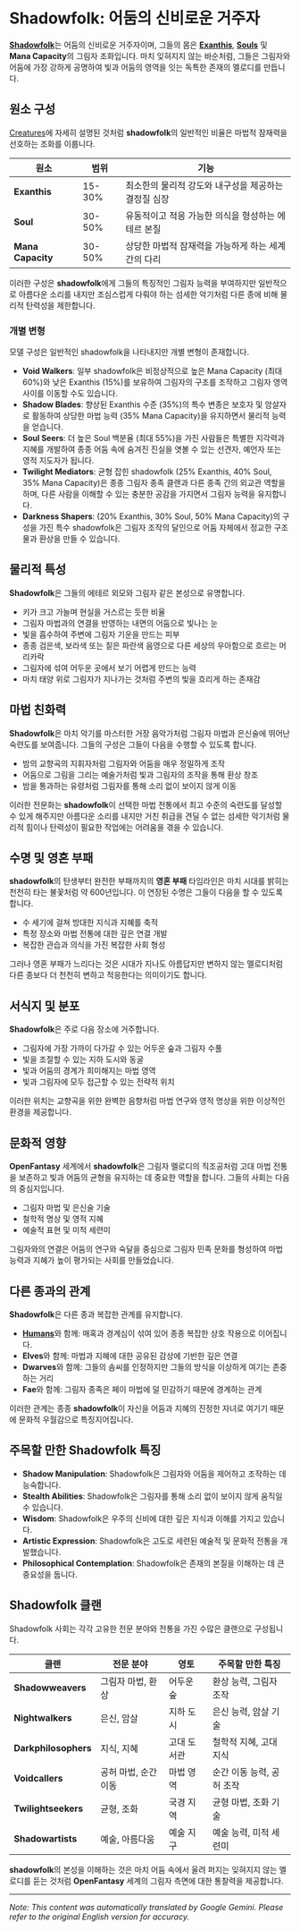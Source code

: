 # **Shadowfolk**: 어둠의 신비로운 거주자

[**Shadowfolk**](/codex/Creatures/Shadowfolk.md)는 어둠의 신비로운 거주자이며, 그들의 몸은 [**Exanthis**](/codex/Basic/Exanthis.md), [**Souls**](/codex/Basic/Soul.md) 및 **Mana Capacity**의 그림자 조화입니다. 마치 잊혀지지 않는 바순처럼, 그들은 그림자와 어둠에 가장 강하게 공명하여 빛과 어둠의 영역을 잇는 독특한 존재의 멜로디를 만듭니다.

## 원소 구성

[Creatures](/codex/Creatures/Creatures.md)에 자세히 설명된 것처럼 **shadowfolk**의 일반적인 비율은 마법적 잠재력을 선호하는 조화를 이룹니다.

| 원소 | 범위 | 기능 |
|---------|------------|----------|
| **Exanthis** | 15-30% | 최소한의 물리적 강도와 내구성을 제공하는 결정질 심장 |
| **Soul** | 30-50% | 유동적이고 적응 가능한 의식을 형성하는 에테르 본질 |
| **Mana Capacity** | 30-50% | 상당한 마법적 잠재력을 가능하게 하는 세계 간의 다리 |

이러한 구성은 **shadowfolk**에게 그들의 특징적인 그림자 능력을 부여하지만 일반적으로 아름다운 소리를 내지만 조심스럽게 다뤄야 하는 섬세한 악기처럼 다른 종에 비해 물리적 탄력성을 제한합니다.

### 개별 변형

모델 구성은 일반적인 shadowfolk을 나타내지만 개별 변형이 존재합니다.

- **Void Walkers**: 일부 shadowfolk은 비정상적으로 높은 Mana Capacity (최대 60%)와 낮은 Exanthis (15%)를 보유하여 그림자의 구조를 조작하고 그림자 영역 사이를 이동할 수도 있습니다.
- **Shadow Blades**: 향상된 Exanthis 수준 (35%)의 특수 변종은 보호자 및 암살자로 활동하여 상당한 마법 능력 (35% Mana Capacity)을 유지하면서 물리적 능력을 얻습니다.
- **Soul Seers**: 더 높은 Soul 백분율 (최대 55%)을 가진 사람들은 특별한 지각력과 지혜를 개발하여 종종 어둠 속에 숨겨진 진실을 엿볼 수 있는 선견자, 예언자 또는 영적 지도자가 됩니다.
- **Twilight Mediators**: 균형 잡힌 shadowfolk (25% Exanthis, 40% Soul, 35% Mana Capacity)은 종종 그림자 종족 클랜과 다른 종족 간의 외교관 역할을 하며, 다른 사람을 이해할 수 있는 충분한 공감을 가지면서 그림자 능력을 유지합니다.
- **Darkness Shapers**: (20% Exanthis, 30% Soul, 50% Mana Capacity)의 구성을 가진 특수 shadowfolk은 그림자 조작의 달인으로 어둠 자체에서 정교한 구조물과 환상을 만들 수 있습니다.

## 물리적 특성

**Shadowfolk**은 그들의 에테르 외모와 그림자 같은 본성으로 유명합니다.
- 키가 크고 가늘며 현실을 거스르는 듯한 비율
- 그림자 마법과의 연결을 반영하는 내면의 어둠으로 빛나는 눈
- 빛을 흡수하여 주변에 그림자 기운을 만드는 피부
- 종종 검은색, 보라색 또는 짙은 파란색 음영으로 다른 세상의 우아함으로 흐르는 머리카락
- 그림자에 섞여 어두운 곳에서 보기 어렵게 만드는 능력
- 마치 태양 위로 그림자가 지나가는 것처럼 주변의 빛을 흐리게 하는 존재감

## 마법 친화력

**Shadowfolk**은 마치 악기를 마스터한 거장 음악가처럼 그림자 마법과 은신술에 뛰어난 숙련도를 보여줍니다. 그들의 구성은 그들이 다음을 수행할 수 있도록 합니다.
- 밤의 교향곡의 지휘자처럼 그림자와 어둠을 매우 정밀하게 조작
- 어둠으로 그림을 그리는 예술가처럼 빛과 그림자의 조작을 통해 환상 창조
- 밤을 통과하는 유령처럼 그림자를 통해 소리 없이 보이지 않게 이동

이러한 전문화는 **shadowfolk**이 선택한 마법 전통에서 최고 수준의 숙련도를 달성할 수 있게 해주지만 아름다운 소리를 내지만 거친 취급을 견딜 수 없는 섬세한 악기처럼 물리적 힘이나 탄력성이 필요한 작업에는 어려움을 겪을 수 있습니다.

## 수명 및 영혼 부패

**shadowfolk**의 탄생부터 완전한 부패까지의 **영혼 부패** 타임라인은 마치 시대를 밝히는 천천히 타는 불꽃처럼 약 600년입니다. 이 연장된 수명은 그들이 다음을 할 수 있도록 합니다.
- 수 세기에 걸쳐 방대한 지식과 지혜를 축적
- 특정 장소와 마법 전통에 대한 깊은 연결 개발
- 복잡한 관습과 의식을 가진 복잡한 사회 형성

그러나 영혼 부패가 느리다는 것은 시대가 지나도 아름답지만 변하지 않는 멜로디처럼 다른 종보다 더 천천히 변하고 적응한다는 의미이기도 합니다.

## 서식지 및 분포

**Shadowfolk**은 주로 다음 장소에 거주합니다.
- 그림자에 가장 가까이 다가갈 수 있는 어두운 숲과 그림자 수풀
- 빛을 조절할 수 있는 지하 도시와 동굴
- 빛과 어둠의 경계가 희미해지는 마법 영역
- 빛과 그림자에 모두 접근할 수 있는 전략적 위치

이러한 위치는 교향곡을 위한 완벽한 음향처럼 마법 연구와 영적 명상을 위한 이상적인 환경을 제공합니다.

## 문화적 영향

**OpenFantasy** 세계에서 **shadowfolk**은 그림자 멜로디의 직조공처럼 고대 마법 전통을 보존하고 빛과 어둠의 균형을 유지하는 데 중요한 역할을 합니다. 그들의 사회는 다음의 중심지입니다.
- 그림자 마법 및 은신술 기술
- 철학적 명상 및 영적 지혜
- 예술적 표현 및 미적 세련미

그림자와의 연결은 어둠의 연구와 숙달을 중심으로 그림자 민족 문화를 형성하여 마법 능력과 지혜가 높이 평가되는 사회를 만들었습니다.

## 다른 종과의 관계

**Shadowfolk**은 다른 종과 복잡한 관계를 유지합니다.
- [**Humans**](/codex/Creatures/Human.md)와 함께: 매혹과 경계심이 섞여 있어 종종 복잡한 상호 작용으로 이어집니다.
- **Elves**와 함께: 마법과 지혜에 대한 공유된 감상에 기반한 깊은 연결
- **Dwarves**와 함께: 그들의 솜씨를 인정하지만 그들의 방식을 이상하게 여기는 존중하는 거리
- **Fae**와 함께: 그림자 종족은 페이 마법에 덜 민감하기 때문에 경계하는 관계

이러한 관계는 종종 **shadowfolk**이 자신을 어둠과 지혜의 진정한 자녀로 여기기 때문에 문화적 우월감으로 특징지어집니다.

## 주목할 만한 Shadowfolk 특징

- **Shadow Manipulation**: Shadowfolk은 그림자와 어둠을 제어하고 조작하는 데 능숙합니다.
- **Stealth Abilities**: Shadowfolk은 그림자를 통해 소리 없이 보이지 않게 움직일 수 있습니다.
- **Wisdom**: Shadowfolk은 우주의 신비에 대한 깊은 지식과 이해를 가지고 있습니다.
- **Artistic Expression**: Shadowfolk은 고도로 세련된 예술적 및 문화적 전통을 개발했습니다.
- **Philosophical Contemplation**: Shadowfolk은 존재의 본질을 이해하는 데 큰 중요성을 둡니다.

## Shadowfolk 클랜

Shadowfolk 사회는 각각 고유한 전문 분야와 전통을 가진 수많은 클랜으로 구성됩니다.

| 클랜 | 전문 분야 | 영토 | 주목할 만한 특징 |
|---------|---------------|---------|-------------------|
| **Shadowweavers** | 그림자 마법, 환상 | 어두운 숲 | 환상 능력, 그림자 조작 |
| **Nightwalkers** | 은신, 암살 | 지하 도시 | 은신 능력, 암살 기술 |
| **Darkphilosophers** | 지식, 지혜 | 고대 도서관 | 철학적 지혜, 고대 지식 |
| **Voidcallers** | 공허 마법, 순간 이동 | 마법 영역 | 순간 이동 능력, 공허 조작 |
| **Twilightseekers** | 균형, 조화 | 국경 지역 | 균형 마법, 조화 기술 |
| **Shadowartists** | 예술, 아름다움 | 예술 지구 | 예술 능력, 미적 세련미 |

**shadowfolk**의 본성을 이해하는 것은 마치 어둠 속에서 울려 퍼지는 잊혀지지 않는 멜로디를 듣는 것처럼 **OpenFantasy** 세계의 그림자 측면에 대한 통찰력을 제공합니다.


---
_Note: This content was automatically translated by Google Gemini. Please refer to the original English version for accuracy._